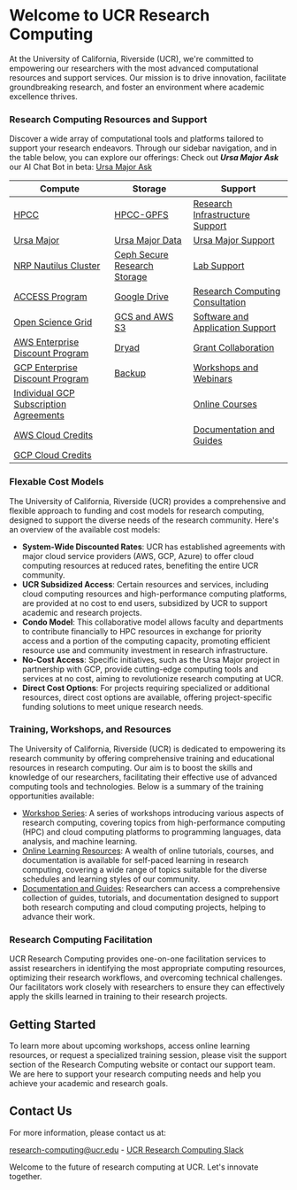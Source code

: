 
# Welcome to UCR Research Computing

At the University of California, Riverside (UCR), we're committed to empowering our researchers with the most advanced computational resources and support services. Our mission is to drive innovation, facilitate groundbreaking research, and foster an environment where academic excellence thrives.

### Research Computing Resources and Support

Discover a wide array of computational tools and platforms tailored to support your research endeavors. Through our sidebar navigation, and in the table below, you can explore our offerings: Check out ***Ursa Major Ask*** our AI Chat Bot in beta: <a href="http://34.70.75.7:3000/chatbot/0528881e-633f-4e5a-a6df-7a41e74df4e7" target="_blank">Ursa Major Ask</a>

| Compute                                          | Storage                                  | Support                                                 |
|--------------------------------------------------|------------------------------------------|---------------------------------------------------------|
| [HPCC](hpcc.ucr.edu)                             | [HPCC-GPFS](./pages/hpcc_gpfs.md)        | [Research Infrastructure Support](./pages/computing-and-research-infrastructure-support.md) |
| [Ursa Major](./pages/ursa_major.md)              | [Ursa Major Data](./pages/ursa_major_data.md) | [Ursa Major Support](./pages/ursa_major.md)             |
| [NRP Nautilus Cluster](./pages/Nautilus.md)      | [Ceph Secure Research Storage](./pages/ceph_secure_research_storage.md) | [Lab Support](./pages/optimizing-research-environments.md) |
| [ACCESS Program](./pages/nsf_access.md)          | [Google Drive](./pages/Google_Drive.md)  | [Research Computing Consultation](./pages/research-computing-consultation.md) |
| [Open Science Grid](./pages/open_science_grid.md)| [GCS and AWS S3](./pages/gcs_aws_s3.md)  | [Software and Application Support](./pages/software-and-application-support.md) |
| [AWS Enterprise Discount Program](./pages/gcp_aws_edp.md) | [Dryad](https://datadryad.org/stash)     | [Grant Collaboration](./pages/grant-collaboration-and-innovation.md) |
| [GCP Enterprise Discount Program](./pages/gcp_aws_edp.md) | [Backup](./pages/backup.md)              | [Workshops and Webinars](./pages/workshops-and-webinars.md) |
| [Individual GCP Subscription Agreements](./pages/gcp_subscription_agreements.md) |  | [Online Courses](./pages/online-courses.md)            |
| [AWS Cloud Credits](./pages/GCP_and_AWS_Cloud_Credits.md) |  | [Documentation and Guides](./pages/documentation-and-guides.md) |
| [GCP Cloud Credits](./pages/GCP_and_AWS_Cloud_Credits.md) |  |  |



### Flexable Cost Models

The University of California, Riverside (UCR) provides a comprehensive and flexible approach to funding and cost models for research computing, designed to support the diverse needs of the research community. Here's an overview of the available cost models:

- **System-Wide Discounted Rates**: UCR has established agreements with major cloud service providers (AWS, GCP, Azure) to offer cloud computing resources at reduced rates, benefiting the entire UCR community.
- **UCR Subsidized Access**: Certain resources and services, including cloud computing resources and high-performance computing platforms, are provided at no cost to end users, subsidized by UCR to support academic and research projects.
- **Condo Model**: This collaborative model allows faculty and departments to contribute financially to HPC resources in exchange for priority access and a portion of the computing capacity, promoting efficient resource use and community investment in research infrastructure.
- **No-Cost Access**: Specific initiatives, such as the Ursa Major project in partnership with GCP, provide cutting-edge computing tools and services at no cost, aiming to revolutionize research computing at UCR.
- **Direct Cost Options**: For projects requiring specialized or additional resources, direct cost options are available, offering project-specific funding solutions to meet unique research needs.

### Training, Workshops, and Resources

The University of California, Riverside (UCR) is dedicated to empowering its research community by offering comprehensive training and educational resources in research computing. Our aim is to boost the skills and knowledge of our researchers, facilitating their effective use of advanced computing tools and technologies. Below is a summary of the training opportunities available:

- [Workshop Series](./pages/workshops_and_webinars.md): A series of workshops introducing various aspects of research computing, covering topics from high-performance computing (HPC) and cloud computing platforms to programming languages, data analysis, and machine learning.
- [Online Learning Resources](./pages/online_courses.md): A wealth of online tutorials, courses, and documentation is available for self-paced learning in research computing, covering a wide range of topics suitable for the diverse schedules and learning styles of our community.
- [Documentation and Guides](./pages/documentation_and_guides.md): Researchers can access a comprehensive collection of guides, tutorials, and documentation designed to support both research computing and cloud computing projects, helping to advance their work.

### Research Computing Facilitation

UCR Research Computing provides one-on-one facilitation services to assist researchers in identifying the most appropriate computing resources, optimizing their research workflows, and overcoming technical challenges. Our facilitators work closely with researchers to ensure they can effectively apply the skills learned in training to their research projects.

## Getting Started

To learn more about upcoming workshops, access online learning resources, or request a specialized training session, please visit the support section of the Research Computing website or contact our support team. We are here to support your research computing needs and help you achieve your academic and research goals.

## Contact Us

For more information, please contact us at:

[research-computing@ucr.edu](./pages/mailto:research-computing@ucr.edu) - [UCR Research Computing Slack](./pages/https://ucr-research-compute.slack.com/)

Welcome to the future of research computing at UCR. Let's innovate together.


